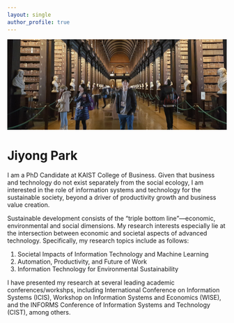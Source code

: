 ```yaml
---
layout: single
author_profile: true
---
```


![](/assets/images/home-photo.jpg)

# Jiyong Park 


I am a PhD Candidate at KAIST College of Business. Given that business and technology do not exist separately from the social ecology, I am interested in the role of information systems and technology for the sustainable society, beyond a driver of productivity growth and business value creation. 

Sustainable development consists of the “triple bottom line”—economic, environmental and social dimensions. My research interests especially lie at the intersection between economic and societal aspects of advanced technology. Specifically, my research topics include as follows:
1. Societal Impacts of Information Technology and Machine Learning
2. Automation, Productivity, and Future of Work
3. Information Technology for Environmental Sustainability

I have presented my research at several leading academic conferences/workshps, including International Conference on Information Systems (ICIS), Workshop on Information Systems and Economics (WISE), and the INFORMS Conference of Information Systems and Technology (CIST), among others.